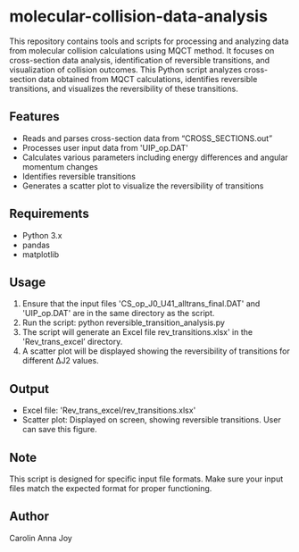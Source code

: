 # molecular-collision-data-analysis
This repository contains tools and scripts for processing and analyzing data from molecular collision calculations using MQCT method. It focuses on cross-section data analysis, identification of reversible transitions, and visualization of collision outcomes.
This Python script analyzes cross-section data obtained from MQCT calculations, identifies reversible transitions, and visualizes the reversibility of these transitions.

## Features
- Reads and parses cross-section data from “CROSS_SECTIONS.out”
- Processes user input data from 'UIP_op.DAT'
- Calculates various parameters including energy differences and angular momentum changes
- Identifies reversible transitions
- Generates a scatter plot to visualize the reversibility of transitions

## Requirements
- Python 3.x
- pandas
- matplotlib

## Usage
1. Ensure that the input files 'CS_op_J0_U41_alltrans_final.DAT' and 'UIP_op.DAT' are in the same directory as the script.
2. Run the script: python reversible_transition_analysis.py
3. The script will generate an Excel file  rev_transitions.xlsx' in the 'Rev_trans_excel’ directory.
4. A scatter plot will be displayed showing the reversibility of transitions for different ΔJ2 values.

## Output
- Excel file: 'Rev_trans_excel/rev_transitions.xlsx'
- Scatter plot: Displayed on screen, showing reversible transitions. User can save this figure.

## Note
This script is designed for specific input file formats. Make sure your input files match the expected format for proper functioning.

## Author
Carolin Anna Joy

